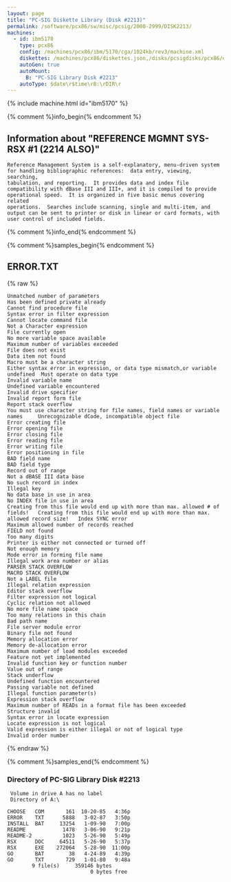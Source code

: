 ```yaml
---
layout: page
title: "PC-SIG Diskette Library (Disk #2213)"
permalink: /software/pcx86/sw/misc/pcsig/2000-2999/DISK2213/
machines:
  - id: ibm5170
    type: pcx86
    config: /machines/pcx86/ibm/5170/cga/1024kb/rev3/machine.xml
    diskettes: /machines/pcx86/diskettes.json,/disks/pcsigdisks/pcx86/diskettes.json
    autoGen: true
    autoMount:
      B: "PC-SIG Library Disk #2213"
    autoType: $date\r$time\rB:\rDIR\r
---
```


{% include machine.html id="ibm5170" %}

{% comment %}info_begin{% endcomment %}

## Information about "REFERENCE MGMNT SYS-RSX #1 (2214 ALSO)"

    Reference Management System is a self-explanatory, menu-driven system
    for handling bibliographic references:  data entry, viewing, searching,
    tabulation, and reporting.  It provides data and index file
    compatibility with dBase III and III+, and it is compiled to provide
    operational speed.  It is organized in five basic menus covering related
    operations.  Searches include scanning, single and multi-item, and
    output can be sent to printer or disk in linear or card formats, with
    user control of included fields.
{% comment %}info_end{% endcomment %}

{% comment %}samples_begin{% endcomment %}

## ERROR.TXT

{% raw %}
```
Unmatched number of parameters                                                  Has been defined private already                                                Cannot find procedure file                                                      Syntax error in filter expression                                               Cannot locate command file                                                      Not a Character expression                                                      File currently open                                                             No more variable space available                                                Maximum number of variables exceeded                                            File does not exist                                                             Data item not found                                                             Macro must be a character string                                                Either syntax error in expression, or data type mismatch,or variable undefined  Must operate on data type                                                       Invalid variable name                                                           Undefined variable encountered                                                  Invalid drive specifier                                                         Invalid report form file                                                        Report stack overflow                                                           You must use character string for file names, field names or variable names     Unrecognizable dCode, incompatible object file                                  Error creating file                                                             Error opening file                                                              Error closing file                                                              Error reading file                                                              Error writing file                                                              Error positioning in file                                                       BAD field name                                                                  BAD field type                                                                  Record out of range                                                             Not a dBASE III data base                                                       No such record in index                                                         Illegal key                                                                     No data base in use in area                                                     No INDEX file in use in area                                                    Creating from this file would end up with more than max. allowed # of fields!   Creating from this file would end up with more than max. allowed record size!   Index SYNC error                                                                Maximum allowed number of records reached                                       FIELD not found                                                                 Too many digits                                                                 Printer is either not connected or turned off                                   Not enough memory                                                               Mode error in forming file name                                                 Illegal work area number or alias                                               PARSER STACK OVERFLOW                                                           MACRO STACK OVERFLOW                                                            Not a LABEL file                                                                Illegal relation expression                                                     Editor stack overflow                                                           Filter expression not logical                                                   Cyclic relation not allowed                                                     No more file name space                                                         Too many relations in this chain                                                Bad path name                                                                   File server module error                                                        Binary file not found                                                           Memory allocation error                                                         Memory de-allocation error                                                      Maximum number of load modules exceeded                                         Feature not yet implemented                                                     Invalid function key or function number                                         Value out of range                                                              Stack underflow                                                                 Undefined function encountered                                                  Passing variable not defined                                                    Illegal function parameter(s)                                                   Expression stack overflow                                                       Maximum number of READs in a format file has been exceeded                      Structure invalid                                                               Syntax error in locate expression                                               Locate expression is not logical                                                Valid expression is either illegal or not of logical type                       Invalid order number                            
```
{% endraw %}

{% comment %}samples_end{% endcomment %}

### Directory of PC-SIG Library Disk #2213

     Volume in drive A has no label
     Directory of A:\

    CHOOSE   COM       161  10-20-85   4:36p
    ERROR    TXT      5888   3-02-87   3:50p
    INSTALL  BAT     13254   1-09-90   7:00p
    README            1478   3-06-90   9:21p
    README-2          1023   5-26-90   5:49p
    RSX      DOC     64511   5-26-90   5:37p
    RSX      EXE    272064   5-28-90  11:00p
    GO       BAT        38   4-24-89   4:39p
    GO       TXT       729   1-01-80   9:48a
            9 file(s)     359146 bytes
                               0 bytes free
